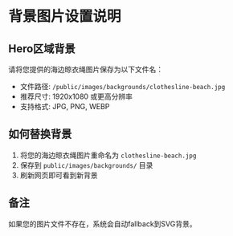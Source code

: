 # 背景图片设置说明

## Hero区域背景

请将您提供的海边晾衣绳图片保存为以下文件名：
- 文件路径: `/public/images/backgrounds/clothesline-beach.jpg`
- 推荐尺寸: 1920x1080 或更高分辨率
- 支持格式: JPG, PNG, WEBP

## 如何替换背景

1. 将您的海边晾衣绳图片重命名为 `clothesline-beach.jpg`
2. 保存到 `public/images/backgrounds/` 目录
3. 刷新网页即可看到新背景

## 备注

如果您的图片文件不存在，系统会自动fallback到SVG背景。 